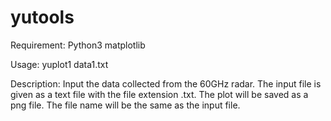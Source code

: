 # yutools
Requirement:
Python3
matplotlib

Usage:
yuplot1 data1.txt

Description:
Input the data collected from the 60GHz radar.
The input file is given as a text file with the file extension .txt.
The plot will be saved as a png file.
The file name will be the same as the input file.
